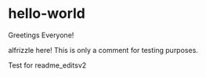 # hello-world

Greetings Everyone!

alfrizzle here! This is only a comment for testing purposes.

Test for readme_editsv2
